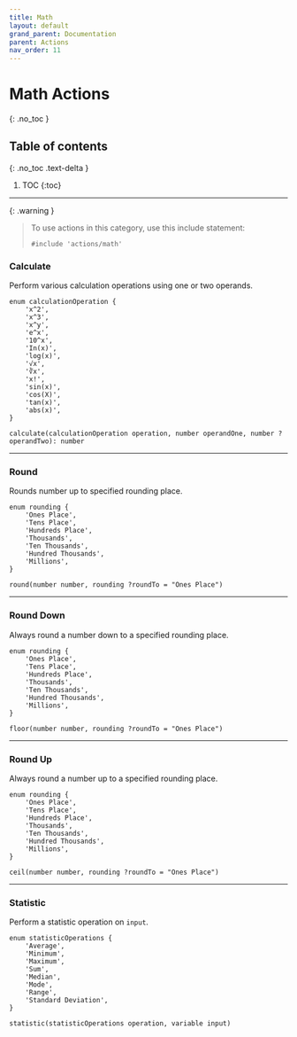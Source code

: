 ```yaml
---
title: Math
layout: default
grand_parent: Documentation
parent: Actions
nav_order: 11
---
```


# Math Actions
{: .no_toc }

## Table of contents
{: .no_toc .text-delta }

1. TOC
{:toc}

---

{: .warning }
> To use actions in this category, use this include statement:
>
> ```
> #include 'actions/math'
> ```

### Calculate

Perform various calculation operations using one or two operands.

```
enum calculationOperation {
    'x^2',
    'х^3',
    'x^у',
    'e^x',
    '10^x',
    'In(x)',
    'log(x)',
    '√x',
    '∛x',
    'x!',
    'sin(x)',
    'cos(X)',
    'tan(x)',
    'abs(x)',
}

calculate(calculationOperation operation, number operandOne, number ?operandTwo): number
```

---

### Round

Rounds number up to specified rounding place.

```
enum rounding {
    'Ones Place',
    'Tens Place',
    'Hundreds Place',
    'Thousands',
    'Ten Thousands',
    'Hundred Thousands',
    'Millions',
}

round(number number, rounding ?roundTo = "Ones Place")
```

---

### Round Down

Always round a number down to a specified rounding place.

```
enum rounding {
    'Ones Place',
    'Tens Place',
    'Hundreds Place',
    'Thousands',
    'Ten Thousands',
    'Hundred Thousands',
    'Millions',
}

floor(number number, rounding ?roundTo = "Ones Place")
```

---

### Round Up

Always round a number up to a specified rounding place.

```
enum rounding {
    'Ones Place',
    'Tens Place',
    'Hundreds Place',
    'Thousands',
    'Ten Thousands',
    'Hundred Thousands',
    'Millions',
}

ceil(number number, rounding ?roundTo = "Ones Place")
```

---

### Statistic

Perform a statistic operation on `input`.

```
enum statisticOperations {
    'Average',
    'Minimum',
    'Maximum',
    'Sum',
    'Median',
    'Mode',
    'Range',
    'Standard Deviation',
}

statistic(statisticOperations operation, variable input)
```
